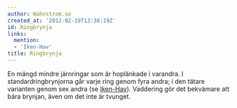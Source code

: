 ```yaml
---
author: Wahnstrom.se
created_at: '2012-02-19T13:38:19Z'
id: Ringbrynja
links:
  mention:
  - 'Iken-Hav'
title: Ringbrynja
---
```


En mängd mindre järnringar som är hoplänkade i varandra. I standardringbrynjorna går varje ring
genom fyra andra; i den tätare varianten genom sex andra (se [Iken-Hav]). Vaddering gör det
bekvämare att bära brynjan, även om det inte är tvunget.

  [Iken-Hav]: Iken-Hav